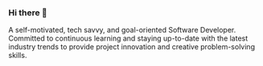 ### Hi there 👋

A self-motivated, tech savvy, and goal-oriented Software Developer. 
Committed to continuous learning and staying up-to-date with the latest 
industry trends to provide project innovation and creative problem-solving skills.
